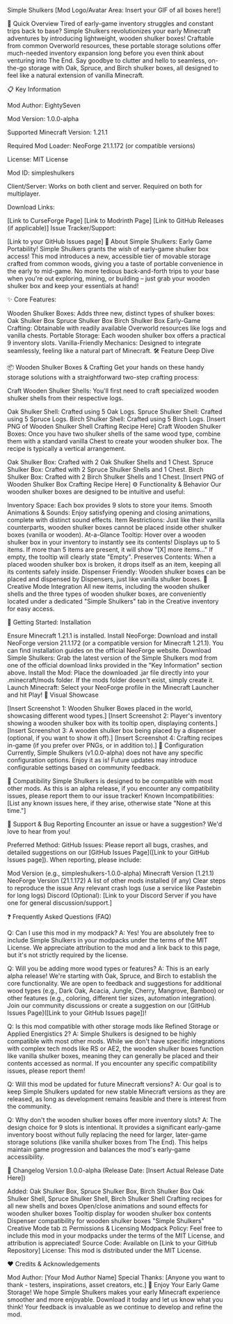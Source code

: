 Simple Shulkers
[Mod Logo/Avatar Area: Insert your GIF of all boxes here!]

🌟 Quick Overview
Tired of early-game inventory struggles and constant trips back to base? Simple Shulkers revolutionizes your early Minecraft adventures by introducing lightweight, wooden shulker boxes! Craftable from common Overworld resources, these portable storage solutions offer much-needed inventory expansion long before you even think about venturing into The End. Say goodbye to clutter and hello to seamless, on-the-go storage with Oak, Spruce, and Birch shulker boxes, all designed to feel like a natural extension of vanilla Minecraft.

📋 Key Information

Mod Author: EightySeven

Mod Version: 1.0.0-alpha

Supported Minecraft Version: 1.21.1

Required Mod Loader: NeoForge 21.1.172 (or compatible versions)

License: MIT License

Mod ID: simpleshulkers

Client/Server: Works on both client and server. Required on both for multiplayer.

Download Links:

[Link to CurseForge Page]
[Link to Modrinth Page]
[Link to GitHub Releases (if applicable)]
Issue Tracker/Support:

[Link to your GitHub Issues page]
📖 About Simple Shulkers: Early Game Portability!
Simple Shulkers grants the wish of early-game shulker box access! This mod introduces a new, accessible tier of movable storage crafted from common woods, giving you a taste of portable convenience in the early to mid-game. No more tedious back-and-forth trips to your base when you're out exploring, mining, or building – just grab your wooden shulker box and keep your essentials at hand!

✨ Core Features:

Wooden Shulker Boxes: Adds three new, distinct types of shulker boxes:
Oak Shulker Box
Spruce Shulker Box
Birch Shulker Box
Early-Game Crafting: Obtainable with readily available Overworld resources like logs and vanilla chests.
Portable Storage: Each wooden shulker box offers a practical 9 inventory slots.
Vanilla-Friendly Mechanics: Designed to integrate seamlessly, feeling like a natural part of Minecraft.
🛠️ Feature Deep Dive

📦 Wooden Shulker Boxes & Crafting
Get your hands on these handy storage solutions with a straightforward two-step crafting process:

Craft Wooden Shulker Shells:
You'll first need to craft specialized wooden shulker shells from their respective logs.

Oak Shulker Shell: Crafted using 5 Oak Logs.
Spruce Shulker Shell: Crafted using 5 Spruce Logs.
Birch Shulker Shell: Crafted using 5 Birch Logs.
[Insert PNG of Wooden Shulker Shell Crafting Recipe Here]
Craft Wooden Shulker Boxes:
Once you have two shulker shells of the same wood type, combine them with a standard vanilla Chest to create your wooden shulker box. The recipe is typically a vertical arrangement.

Oak Shulker Box: Crafted with 2 Oak Shulker Shells and 1 Chest.
Spruce Shulker Box: Crafted with 2 Spruce Shulker Shells and 1 Chest.
Birch Shulker Box: Crafted with 2 Birch Shulker Shells and 1 Chest.
[Insert PNG of Wooden Shulker Box Crafting Recipe Here]
⚙️ Functionality & Behavior
Our wooden shulker boxes are designed to be intuitive and useful:

Inventory Space: Each box provides 9 slots to store your items.
Smooth Animations & Sounds: Enjoy satisfying opening and closing animations, complete with distinct sound effects.
Item Restrictions: Just like their vanilla counterparts, wooden shulker boxes cannot be placed inside other shulker boxes (vanilla or wooden).
At-a-Glance Tooltip: Hover over a wooden shulker box in your inventory to instantly see its contents!
Displays up to 5 items.
If more than 5 items are present, it will show "[X] more items..."
If empty, the tooltip will clearly state "Empty".
Preserves Contents: When a placed wooden shulker box is broken, it drops itself as an item, keeping all its contents safely inside.
Dispenser Friendly: Wooden shulker boxes can be placed and dispensed by Dispensers, just like vanilla shulker boxes.
🎨 Creative Mode Integration
All new items, including the wooden shulker shells and the three types of wooden shulker boxes, are conveniently located under a dedicated "Simple Shulkers" tab in the Creative inventory for easy access.

🚀 Getting Started: Installation

Ensure Minecraft 1.21.1 is installed.
Install NeoForge: Download and install NeoForge version 21.1.172 (or a compatible version for Minecraft 1.21.1). You can find installation guides on the official NeoForge website.
Download Simple Shulkers: Grab the latest version of the Simple Shulkers mod from one of the official download links provided in the "Key Information" section above.
Install the Mod: Place the downloaded .jar file directly into your .minecraft/mods folder. If the mods folder doesn't exist, simply create it.
Launch Minecraft: Select your NeoForge profile in the Minecraft Launcher and hit Play!
📸 Visual Showcase

[Insert Screenshot 1: Wooden Shulker Boxes placed in the world, showcasing different wood types.]
[Insert Screenshot 2: Player's inventory showing a wooden shulker box with its tooltip open, displaying contents.]
[Insert Screenshot 3: A wooden shulker box being placed by a dispenser (optional, if you want to show it off).]
[Insert Screenshot 4: Crafting recipes in-game (if you prefer over PNGs, or in addition to).]
🔧 Configuration
Currently, Simple Shulkers (v1.0.0-alpha) does not have any specific configuration options. Enjoy it as is! Future updates may introduce configurable settings based on community feedback.

🤝 Compatibility
Simple Shulkers is designed to be compatible with most other mods. As this is an alpha release, if you encounter any compatibility issues, please report them to our issue tracker!
Known Incompatibilities: [List any known issues here, if they arise, otherwise state "None at this time."]

💬 Support & Bug Reporting
Encounter an issue or have a suggestion? We'd love to hear from you!

Preferred Method: GitHub Issues: Please report all bugs, crashes, and detailed suggestions on our [GitHub Issues Page]([Link to your GitHub Issues page]).
When reporting, please include:

Mod Version (e.g., simpleshulkers-1.0.0-alpha)
Minecraft Version (1.21.1)
NeoForge Version (21.1.172)
A list of other mods installed (if any)
Clear steps to reproduce the issue
Any relevant crash logs (use a service like Pastebin for long logs)
Discord (Optional): [Link to your Discord Server if you have one for general discussion/support.]

❓ Frequently Asked Questions (FAQ)

Q: Can I use this mod in my modpack?
A: Yes! You are absolutely free to include Simple Shulkers in your modpacks under the terms of the MIT License. We appreciate attribution to the mod and a link back to this page, but it's not strictly required by the license.

Q: Will you be adding more wood types or features?
A: This is an early alpha release! We're starting with Oak, Spruce, and Birch to establish the core functionality. We are open to feedback and suggestions for additional wood types (e.g., Dark Oak, Acacia, Jungle, Cherry, Mangrove, Bamboo) or other features (e.g., coloring, different tier sizes, automation integration). Join our community discussions or create a suggestion on our [GitHub Issues Page]([Link to your GitHub Issues page])!

Q: Is this mod compatible with other storage mods like Refined Storage or Applied Energistics 2?
A: Simple Shulkers is designed to be highly compatible with most other mods. While we don't have specific integrations with complex tech mods like RS or AE2, the wooden shulker boxes function like vanilla shulker boxes, meaning they can generally be placed and their contents accessed as normal. If you encounter any specific compatibility issues, please report them!

Q: Will this mod be updated for future Minecraft versions?
A: Our goal is to keep Simple Shulkers updated for new stable Minecraft versions as they are released, as long as development remains feasible and there is interest from the community.

Q: Why don't the wooden shulker boxes offer more inventory slots?
A: The design choice for 9 slots is intentional. It provides a significant early-game inventory boost without fully replacing the need for larger, later-game storage solutions (like vanilla shulker boxes from The End). This helps maintain game progression and balances the mod's early-game accessibility.

📜 Changelog
Version 1.0.0-alpha (Release Date: [Insert Actual Release Date Here])

Added:
Oak Shulker Box, Spruce Shulker Box, Birch Shulker Box
Oak Shulker Shell, Spruce Shulker Shell, Birch Shulker Shell
Crafting recipes for all new shells and boxes
Open/close animations and sound effects for wooden shulker boxes
Tooltip display for wooden shulker box contents
Dispenser compatibility for wooden shulker boxes
"Simple Shulkers" Creative Mode tab
⚖️ Permissions & Licensing
Modpack Policy: Feel free to include this mod in your modpacks under the terms of the MIT License, and attribution is appreciated!
Source Code: Available on [Link to your GitHub Repository]
License: This mod is distributed under the MIT License.

❤️ Credits & Acknowledgements

Mod Author: [Your Mod Author Name]
Special Thanks: [Anyone you want to thank - testers, inspirations, asset creators, etc.]
🎉 Enjoy Your Early Game Storage!
We hope Simple Shulkers makes your early Minecraft experience smoother and more enjoyable. Download it today and let us know what you think! Your feedback is invaluable as we continue to develop and refine the mod.
